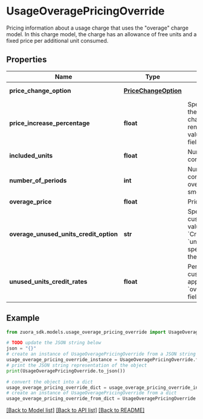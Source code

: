 # UsageOveragePricingOverride

Pricing information about a usage charge that uses the \"overage\" charge model. In this charge model, the charge has an allowance of free units and a fixed price per additional unit consumed. 

## Properties

Name | Type | Description | Notes
------------ | ------------- | ------------- | -------------
**price_change_option** | [**PriceChangeOption**](PriceChangeOption.md) |  | [optional] [default to PriceChangeOption.NOCHANGE]
**price_increase_percentage** | **float** | Specifies the percentage by which the price of the charge should change each time the subscription renews. Only applicable if the value of the &#x60;priceChangeOption&#x60; field is &#x60;SpecificPercentageValue&#x60;.  | [optional] 
**included_units** | **float** | Number of free units that may be consumed.  | [optional] 
**number_of_periods** | **int** | Number of periods that Zuora considers when calculating overage charges with overage smoothing.  | [optional] 
**overage_price** | **float** | Price per overage unit consumed.  | [optional] 
**overage_unused_units_credit_option** | **str** | Specifies whether to credit the customer for unused units.  If the value of this field is &#x60;CreditBySpecificRate&#x60;, use the &#x60;unusedUnitsCreditRates&#x60; field to specify the rate at which to credit the customer for unused units.  | [optional] 
**unused_units_credit_rates** | **float** | Per-unit rate at which to credit the customer for unused units. Only applicable if the value of the &#x60;overageUnusedUnitsCreditOption&#x60; field is &#x60;CreditBySpecificRate&#x60;.  | [optional] 

## Example

```python
from zuora_sdk.models.usage_overage_pricing_override import UsageOveragePricingOverride

# TODO update the JSON string below
json = "{}"
# create an instance of UsageOveragePricingOverride from a JSON string
usage_overage_pricing_override_instance = UsageOveragePricingOverride.from_json(json)
# print the JSON string representation of the object
print(UsageOveragePricingOverride.to_json())

# convert the object into a dict
usage_overage_pricing_override_dict = usage_overage_pricing_override_instance.to_dict()
# create an instance of UsageOveragePricingOverride from a dict
usage_overage_pricing_override_from_dict = UsageOveragePricingOverride.from_dict(usage_overage_pricing_override_dict)
```
[[Back to Model list]](../README.md#documentation-for-models) [[Back to API list]](../README.md#documentation-for-api-endpoints) [[Back to README]](../README.md)


